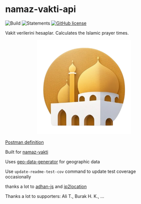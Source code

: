 # namaz-vakti-api

![Build](https://github.com/canbax/namaz-vakti-api/actions/workflows/build-and-test.yml/badge.svg) ![Statements](https://img.shields.io/badge/statements-99.72%25-brightgreen.svg?style=flat) [![GitHub license](https://img.shields.io/badge/license-MIT-blue.svg)](https://github.com/canbax/namaz-vakti-api/blob/main/LICENSE)

Vakit verilerini hesaplar. Calculates the Islamic prayer times.

<p align="center">
    <img src="public/assets/logo.png" alt="Logo" width="300"/>
</p>

[Postman definition](https://www.postman.com/canbax/workspace/namaz-vakti-api/api/bf039fea-6768-490b-b11d-11bb031bdd8a)

Built for [namaz-vakti](https://github.com/canbax/namaz-vakti)

Uses [geo-data-generator](https://github.com/canbax/geo-data-generator) for geographic data

Use `update-readme-test-cov` command to update test coverage occasionally

thanks a lot to [adhan-js](https://github.com/batoulapps/adhan-js) and [ip2location](https://lite.ip2location.com/)

Thanks a lot to supporters: Ali T., Burak H. K., ...
